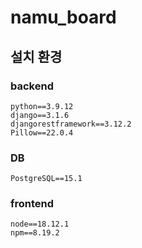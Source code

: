 # namu_board

## 설치 환경

### backend

    python==3.9.12
    django==3.1.6
    djangorestframework==3.12.2
    Pillow==22.0.4

### DB

    PostgreSQL==15.1

### frontend

    node==18.12.1
    npm==8.19.2